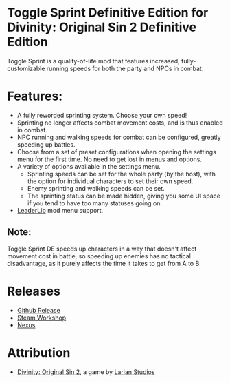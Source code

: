 Toggle Sprint Definitive Edition for Divinity: Original Sin 2 Definitive Edition
=======

Toggle Sprint is a quality-of-life mod that features increased, fully-customizable running speeds for both the party and NPCs in combat.

# Features:
* A fully reworded sprinting system. Choose your own speed!
* Sprinting no longer affects combat movement costs, and is thus enabled in combat.
* NPC running and walking speeds for combat can be configured, greatly speeding up battles.
* Choose from a set of preset configurations when opening the settings menu for the first time. No need to get lost in menus and options.
* A variety of options available in the settings menu.
	* Sprinting speeds can be set for the whole party (by the host), with the option for individual characters to set their own speed.
	* Enemy sprinting and walking speeds can be set.
	* The sprinting status can be made hidden, giving you some UI space if you tend to have too many statuses going on.
* [LeaderLib](https://github.com/LaughingLeader-DOS2-Mods/LeaderLib/releases/tag/Mod-Release) mod menu support.

## Note:
Toggle Sprint DE speeds up characters in a way that doesn't affect movement cost in battle, so speeding up enemies has no tactical disadvantage, as it purely affects the time it takes to get from A to B.
	
# Releases
* [Github Release](https://github.com/LaughingLeader-DOS2-Mods/ToggleSprintDefinitiveEdition/releases/)
* [Steam Workshop]() 
* [Nexus]()

# Attribution
- [Divinity: Original Sin 2](http://store.steampowered.com/app/435150/Divinity_Original_Sin_2/), a game by [Larian Studios](http://larian.com/)
